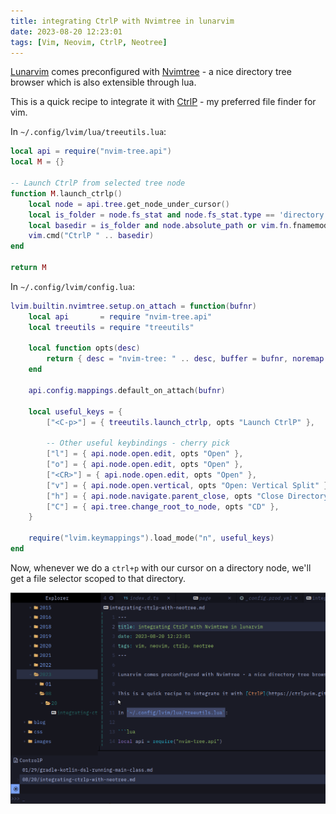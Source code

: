 ```yaml
---
title: integrating CtrlP with Nvimtree in lunarvim
date: 2023-08-20 12:23:01
tags: [Vim, Neovim, CtrlP, Neotree]
---
```


[Lunarvim](https://www.lunarvim.org) comes preconfigured with [Nvimtree](https://github.com/nvim-tree/nvim-tree.lua) - a nice directory tree browser which is also extensible through lua.

This is a quick recipe to integrate it with [CtrlP](https://ctrlpvim.github.io/ctrlp.vim/) - my preferred file finder for vim.

In `~/.config/lvim/lua/treeutils.lua`:

```lua
local api = require("nvim-tree.api")
local M = {}

-- Launch CtrlP from selected tree node
function M.launch_ctrlp()
    local node = api.tree.get_node_under_cursor()
    local is_folder = node.fs_stat and node.fs_stat.type == 'directory' or false
    local basedir = is_folder and node.absolute_path or vim.fn.fnamemodify(node.absolute_path, ":h")
    vim.cmd("CtrlP " .. basedir)
end

return M
```

In `~/.config/lvim/config.lua`:

```lua
lvim.builtin.nvimtree.setup.on_attach = function(bufnr)
    local api       = require "nvim-tree.api"
    local treeutils = require "treeutils"

    local function opts(desc)
        return { desc = "nvim-tree: " .. desc, buffer = bufnr, noremap = true, silent = true, nowait = true }
    end

    api.config.mappings.default_on_attach(bufnr)

    local useful_keys = {
        ["<C-p>"] = { treeutils.launch_ctrlp, opts "Launch CtrlP" },

        -- Other useful keybindings - cherry pick
        ["l"] = { api.node.open.edit, opts "Open" },
        ["o"] = { api.node.open.edit, opts "Open" },
        ["<CR>"] = { api.node.open.edit, opts "Open" },
        ["v"] = { api.node.open.vertical, opts "Open: Vertical Split" },
        ["h"] = { api.node.navigate.parent_close, opts "Close Directory" },
        ["C"] = { api.tree.change_root_to_node, opts "CD" },
    }

    require("lvim.keymappings").load_mode("n", useful_keys)
end
```

Now, whenever we do a `ctrl+p` with our cursor on a directory node, we'll get a file selector scoped to that directory.

![](/images/2023-08-20-nvim-ctrlp-screenshot.png)

